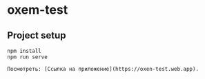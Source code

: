 # oxem-test

## Project setup
```
npm install
npm run serve
```

```
Посмотреть: [Ссылка на приложение](https://oxen-test.web.app).
```
